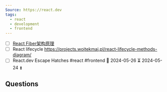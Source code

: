 ```yaml
---
Source: https://react.dev
tags:
  - react
  - development
  - frontend
---
```

- [ ] [React Fiber架构原理](https://segmentfault.com/a/1190000041965895#item-3) 
- [ ] React lifecycle https://projects.wojtekmaj.pl/react-lifecycle-methods-diagram/
- [ ] React.dev Escape Hatches #react #frontend  📅 2024-05-26 ⏳ 2024-05-24 ⏫ 

## Questions

